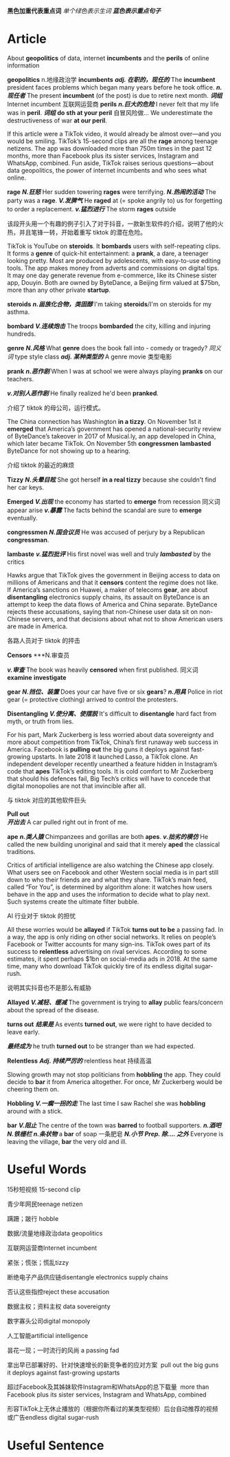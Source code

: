 **黑色加重代表重点词**
*单个绿色表示生词*
***蓝色表示重点句子***

# Article
About **geopolitics** of data, internet **incumbents** and the **perils** of online information

**geopolitics** 
n.地缘政治学
**incumbents** 
***adj. 在职的，现任的***
The **incumbent** president faces problems which began many years before he took office.
***n.现任者***
The present **incumbent** (of the post) is due to retire next month.
***词组***
Internet incumbent 互联网运营商
**perils** 
***n.巨大的危险***
I never felt that my life was in **peril**.
***词组*** 
	**do sth at your peril**  自冒风险做…
	We underestimate the destructiveness of war **at our peril**.


If this article were a TikTok video, it would already be almost over—and you would be smiling. TikTok’s 15-second clips are all the **rage** among teenage netizens. The app was downloaded more than 750m times in the past 12 months, more than Facebook plus its sister services, Instagram and WhatsApp, combined. Fun aside, TikTok raises serious questions—about data geopolitics, the power of internet incumbents and who sees what online.

**rage**
***N.狂怒***
Her sudden towering **rages** were terrifying.
***N.热闹的活动***
The party was a **rage**.
***V.发脾气***
He **raged** at (= spoke angrily to) us for forgetting to order a replacement.
***v.猛烈进行***
The storm **rages** outside
  
该段开头用一个有趣的例子引入了对于抖音，一款新生软件的介绍，说明了他的火热，并且笔锋一转，开始着重写 tiktok 的潜在危险。

TikTok is YouTube on **steroids**. It **bombards** users with self-repeating clips. It forms a **genre** of quick-hit entertainment: a **prank**, a dare, a teenager looking pretty. Most are produced by adolescents, with easy-to-use editing tools. The app makes money from adverts and commissions on digital tips. It may one day generate revenue from e-commerce, like its Chinese sister app, Douyin. Both are owned by ByteDance, a Beijing firm valued at $75bn, more than any other private **startup**.

**steroids**
***n.甾族化合物，类固醇***
I'm taking **steroids**/I'm on steroids for my asthma.

**bombard** 
***V.连续炮击***
The troops **bombarded** the city, killing and injuring hundreds.

**genre**
***N.风格***
What **genre** does the book fall into - comedy or tragedy?
*同义词*
type style class 
***adj. 某种类型的***
A genre movie 
类型电影


**prank**
***n.恶作剧***
When I was at school we were always playing **pranks** on our teachers.

***v.对别人恶作剧***
He finally realized he'd been **pranked**.


介绍了 tiktok 的母公司，运行模式。

The China connection has Washington **in a tizzy**. On November 1st it **emerged** that America’s government has opened a national-security review of ByteDance’s takeover in 2017 of Musical.ly, an app developed in China, which later became TikTok. On November 5th **congressmen** **lambasted** ByteDance for not showing up to a hearing.

介绍 tiktok 的最近的麻烦

**Tizzy** 
***N.头晕目眩***
She got herself **in a real tizzy** because she couldn't find her car keys.

**Emerged**
***V.出现***
the economy has started to **emerge** from recession
同义词
appear arise 
***v.暴露***
The facts behind the scandal are sure to **emerge** eventually.


**congressmen**
***N.国会议员***
He was accused of perjury by a Republican **congressman**.

**lambaste**
***v.猛烈批评***
His first novel was well and truly ***lambasted*** by the critics



Hawks argue that TikTok gives the government in Beijing access to data on millions of Americans and that it **censors** content the regime does not like. If America’s sanctions on Huawei, a maker of telecoms **gear**, are about **disentangling** electronics supply chains, its assault on ByteDance is an attempt to keep the data flows of America and China separate. ByteDance rejects these accusations, saying that non-Chinese user data sit on non-Chinese servers, and that decisions about what not to show American users are made in America.

各路人员对于 tiktok 的抨击

**Censors**
***N.审查员

***v.审查***
The book was heavily **censored** when first published.
同义词
**examine** **investigate**

**gear**
***N.挡位、装置***
Does your car have five or six **gears**?
***n.用具***
Police in riot gear (= protective clothing) arrived to control the protesters.

**Disentangling**
***V.使分离、使摆脱***
It's difficult to **disentangle** hard fact from myth, or truth from lies.




For his part, Mark Zuckerberg is less worried about data sovereignty and more about competition from TikTok, China’s first runaway web success in America. Facebook is **pulling out** the big guns it deploys against fast-growing upstarts. In late 2018 it launched Lasso, a TikTok clone. An independent developer recently unearthed a feature hidden in Instagram’s code that **apes** TikTok’s editing tools. It is cold comfort to Mr Zuckerberg that should his defences fail, Big Tech’s critics will have to concede that digital monopolies are not that invincible after all.

与 tiktok 对应的其他软件巨头


**Pull out**  
***开出去***
A car pulled right out in front of me.

**ape**
***n.类人猿***
Chimpanzees and gorillas are both **apes**.
***v.拙劣的模仿***
He called the new building unoriginal and said that it merely **aped** the classical traditions.

Critics of artificial intelligence are also watching the Chinese app closely. What users see on Facebook and other Western social media is in part still down to who their friends are and what they share. TikTok’s main feed, called “For You”, is determined by algorithm alone: it watches how users behave in the app and uses the information to decide what to play next. Such systems create the ultimate filter bubble.

  AI 行业对于 tiktok 的担忧

All these worries would be **allayed** if TikTok **turns out to be** a passing fad. In a way, the app is only riding on other social networks. It relies on people’s Facebook or Twitter accounts for many sign-ins. TikTok owes part of its success to **relentless** advertising on rival services. According to some estimates, it spent perhaps $1bn on social-media ads in 2018. At the same time, many who download TikTok quickly tire of its endless digital sugar-rush.

说明其实抖音也不是那么有威胁

**Allayed**
***V.减轻、缓减***
The government is trying to **allay** public fears/concern about the spread of the disease.

**turns out**
***结果是***
As events **turned out**, we were right to have decided to leave early.

***最终成为***
he truth **turned out** to be stranger than we had expected.


**Relentless**
***Adj. 持续严厉的***
relentless heat 持续高温



Slowing growth may not stop politicians from **hobbling** the app. They could decide to **bar** it from America altogether. For once, Mr Zuckerberg would be cheering them on.

**Hobbling**
***V.一瘸一拐的走***
The last time I saw Rachel she was **hobbling** around with a stick.

**bar**
***V.阻止***
The centre of the town was **barred** to football supporters.
***n.酒吧***
***N.铁栅栏***
***n.条状物***
a **bar** of soap 一条肥皂
***N.小节***
***Prep. 除.... 之外***
Everyone is leaving the village, **bar** the very old and ill.
# Useful Words
15秒短视频 15-second clip

青少年网民teenage netizen

蹒跚；跛行 hobble

数据/流量地缘政治data geopolitics

互联网运营商Internet incumbent

紧张；慌张；慌乱tizzy

断绝电子产品供应链disentangle electronics supply chains

否认这些指控reject these accusation

数据主权；资料主权 data sovereignty

数字寡头公司digital monopoly

人工智能artificial intelligence

昙花一现；一时流行的风尚 a passing fad

拿出早已部署好的、针对快速增长的新竞争者的应对方案  pull out the big guns it deploys against fast-growing upstarts

超过Facebook及其姊妹软件Instagram和WhatsApp的总下载量  more than Facebook plus its sister services, Instagram and WhatsApp, combined

形容TikTok上无休止播放的（根据你所看过的某类型视频）后台自动推荐的视频或广告endless digital sugar-rush

# Useful Sentence

